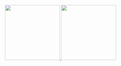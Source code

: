 
<div align="center">
  <a href="https://github.com/K4MiR">
  <img height="180em" src="https://github-readme-stats.vercel.app/api?username=K4MiR&show_icons=true&theme=dracula&include_all_commits=true&count_private=true"/>
  <img height="180em" src="https://github-readme-stats.vercel.app/api/top-langs/?username=K4MiR&layout=compact&langs_count=7&theme=dracula"/>
</div>
